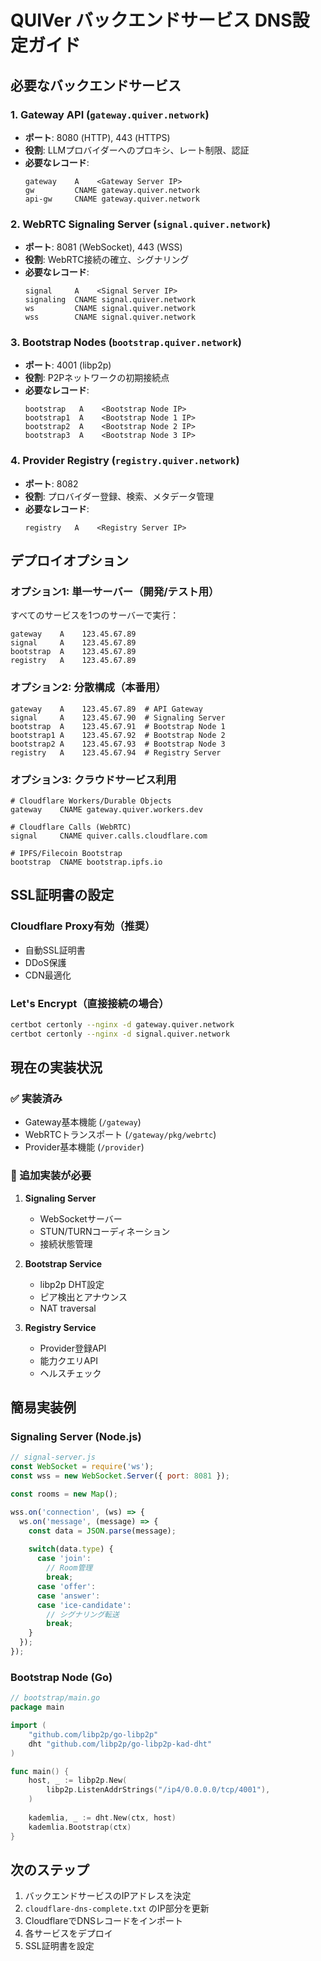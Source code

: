 # QUIVer バックエンドサービス DNS設定ガイド

## 必要なバックエンドサービス

### 1. Gateway API (`gateway.quiver.network`)
- **ポート**: 8080 (HTTP), 443 (HTTPS)
- **役割**: LLMプロバイダーへのプロキシ、レート制限、認証
- **必要なレコード**:
  ```
  gateway    A    <Gateway Server IP>
  gw         CNAME gateway.quiver.network
  api-gw     CNAME gateway.quiver.network
  ```

### 2. WebRTC Signaling Server (`signal.quiver.network`)
- **ポート**: 8081 (WebSocket), 443 (WSS)
- **役割**: WebRTC接続の確立、シグナリング
- **必要なレコード**:
  ```
  signal     A    <Signal Server IP>
  signaling  CNAME signal.quiver.network
  ws         CNAME signal.quiver.network
  wss        CNAME signal.quiver.network
  ```

### 3. Bootstrap Nodes (`bootstrap.quiver.network`)
- **ポート**: 4001 (libp2p)
- **役割**: P2Pネットワークの初期接続点
- **必要なレコード**:
  ```
  bootstrap   A    <Bootstrap Node IP>
  bootstrap1  A    <Bootstrap Node 1 IP>
  bootstrap2  A    <Bootstrap Node 2 IP>
  bootstrap3  A    <Bootstrap Node 3 IP>
  ```

### 4. Provider Registry (`registry.quiver.network`)
- **ポート**: 8082
- **役割**: プロバイダー登録、検索、メタデータ管理
- **必要なレコード**:
  ```
  registry   A    <Registry Server IP>
  ```

## デプロイオプション

### オプション1: 単一サーバー（開発/テスト用）
すべてのサービスを1つのサーバーで実行：
```
gateway    A    123.45.67.89
signal     A    123.45.67.89
bootstrap  A    123.45.67.89
registry   A    123.45.67.89
```

### オプション2: 分散構成（本番用）
```
gateway    A    123.45.67.89  # API Gateway
signal     A    123.45.67.90  # Signaling Server
bootstrap  A    123.45.67.91  # Bootstrap Node 1
bootstrap1 A    123.45.67.92  # Bootstrap Node 2
bootstrap2 A    123.45.67.93  # Bootstrap Node 3
registry   A    123.45.67.94  # Registry Server
```

### オプション3: クラウドサービス利用
```
# Cloudflare Workers/Durable Objects
gateway    CNAME gateway.quiver.workers.dev

# Cloudflare Calls (WebRTC)
signal     CNAME quiver.calls.cloudflare.com

# IPFS/Filecoin Bootstrap
bootstrap  CNAME bootstrap.ipfs.io
```

## SSL証明書の設定

### Cloudflare Proxy有効（推奨）
- 自動SSL証明書
- DDoS保護
- CDN最適化

### Let's Encrypt（直接接続の場合）
```bash
certbot certonly --nginx -d gateway.quiver.network
certbot certonly --nginx -d signal.quiver.network
```

## 現在の実装状況

### ✅ 実装済み
- Gateway基本機能 (`/gateway`)
- WebRTCトランスポート (`/gateway/pkg/webrtc`)
- Provider基本機能 (`/provider`)

### 🚧 追加実装が必要
1. **Signaling Server**
   - WebSocketサーバー
   - STUN/TURNコーディネーション
   - 接続状態管理

2. **Bootstrap Service**
   - libp2p DHT設定
   - ピア検出とアナウンス
   - NAT traversal

3. **Registry Service**
   - Provider登録API
   - 能力クエリAPI
   - ヘルスチェック

## 簡易実装例

### Signaling Server (Node.js)
```javascript
// signal-server.js
const WebSocket = require('ws');
const wss = new WebSocket.Server({ port: 8081 });

const rooms = new Map();

wss.on('connection', (ws) => {
  ws.on('message', (message) => {
    const data = JSON.parse(message);
    
    switch(data.type) {
      case 'join':
        // Room管理
        break;
      case 'offer':
      case 'answer':
      case 'ice-candidate':
        // シグナリング転送
        break;
    }
  });
});
```

### Bootstrap Node (Go)
```go
// bootstrap/main.go
package main

import (
    "github.com/libp2p/go-libp2p"
    dht "github.com/libp2p/go-libp2p-kad-dht"
)

func main() {
    host, _ := libp2p.New(
        libp2p.ListenAddrStrings("/ip4/0.0.0.0/tcp/4001"),
    )
    
    kademlia, _ := dht.New(ctx, host)
    kademlia.Bootstrap(ctx)
}
```

## 次のステップ

1. バックエンドサービスのIPアドレスを決定
2. `cloudflare-dns-complete.txt` のIP部分を更新
3. CloudflareでDNSレコードをインポート
4. 各サービスをデプロイ
5. SSL証明書を設定